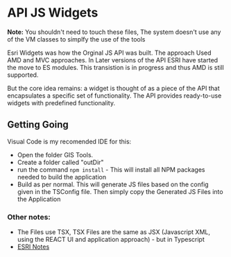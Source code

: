 # API JS Widgets

**Note:** You shouldn't need to touch these files, The system doesn't use any of the VM classes to simplfy the use of the tools 

Esri Widgets was how the Orginal JS API was built. 
The approach Used AMD and MVC approaches. In Later versions of the API ESRI have started the move to ES modules.
This transistion is in progress and thus AMD is still supported. 

But the core idea remains: a widget is thought of as a piece of the API that encapsulates a specific set of functionality. The API provides ready-to-use widgets with predefined functionality.

## Getting Going
Visual Code is my recomended IDE for this:
 - Open the folder GIS Tools.
 - Create a folder called "outDir"
 - run the command 
`npm install` - This will install all NPM packages needed to build the application
- Build as per normal. 
This will generate JS files based on the config given in the TSConfig file. Then simply copy the Generated JS Files into the Application 

### Other notes:
 - The Files use TSX, TSX Files are the same as JSX (Javascript XML, using the REACT UI and application approach) - but in Typescript
 - [ESRI Notes](https://developers.arcgis.com/javascript/latest/sample-code/widgets-custom-widget/)
